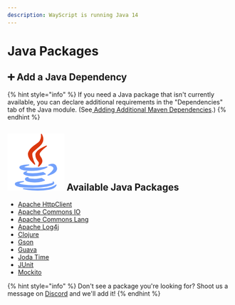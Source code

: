 ```yaml
---
description: WayScript is running Java 14
---
```


# Java Packages

## ➕ Add a Java Dependency

{% hint style="info" %}
If you need a Java package that isn't currently available, you can declare additional requirements in the "Dependencies" tab of the Java module. \(See[ Adding Additional Maven Dependencies](./#adding-additional-maven-dependencies).\)
{% endhint %}

## ![](../../../.gitbook/assets/java_code.png) Available Java Packages

* [Apache HttpClient](https://mvnrepository.com/artifact/org.apache.httpcomponents/httpclient)
* [Apache Commons IO](https://mvnrepository.com/artifact/commons-io/commons-io)
* [Apache Commons Lang](https://mvnrepository.com/artifact/org.apache.commons/commons-lang3)
* [Apache Log4j](https://mvnrepository.com/artifact/log4j/log4j)
* [Clojure](https://mvnrepository.com/artifact/org.clojure/clojure)
* [Gson](https://mvnrepository.com/artifact/com.google.code.gson/gson)
* [Guava](https://mvnrepository.com/artifact/com.google.guava/guava)
* [Joda Time](https://mvnrepository.com/artifact/joda-time/joda-time)
* [JUnit](https://mvnrepository.com/artifact/junit/junit)
* [Mockito](https://mvnrepository.com/artifact/org.mockito/mockito-all)

{% hint style="info" %}
Don't see a package you're looking for? Shoot us a message on [Discord](https://discord.com/invite/nchf9E9) and we'll add it!
{% endhint %}

